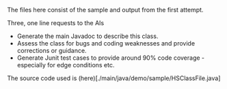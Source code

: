 The files here consist of the sample and output from the first attempt.

Three, one line requests to the AIs 

* Generate the main Javadoc to describe this class.
* Assess the class for bugs and coding weaknesses and provide corrections or guidance.
* Generate Junit test cases to provide around 90% code coverage -especially for edge conditions etc.


The source code used is (here)[./main/java/demo/sample/HSClassFile.java]